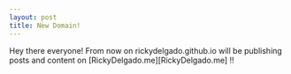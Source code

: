 ```yaml
---
layout: post
title: New Domain!
---
```


Hey there everyone! From now on rickydelgado.github.io will be publishing posts and content on 
[RickyDelgado.me][RickyDelgado.me]
!!
